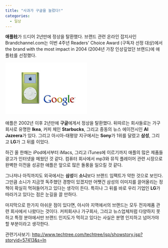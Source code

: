 ```yaml
---
title: "사과가 구글을 눌렀다!"
categories:
  - 일상
---
```


**애플社**가 드디어 2년만에 정상을 탈환했다. 브랜드 관련 온라인 잡지사인 Brandchannel.com는 이번 4주년 Readers' Choice Award (구독자 선정 대상)에서 the brand with the most impact in 2004 (2004년 가장 인상깊었던 브랜드)에 애플社를 선정했다.  

![](/assets/images/posts/2005/01/ek200000000070.jpg)  

애플은 2002년 이후 2년만에 **구글**에게서 정상을 탈환했다. 뒤따르는 회사들로는 가구회사로 유명한 **Ikea**, 커피 체인 **Starbucks**, 그리고 중동의 뉴스 에이전시인 **Al Jazeera**가 있다. 그리고 아시아-태평양 지구에서는 **Sony**가 1위를 달렸고 **삼성**, 그리고 **LG**가 그 뒤를 이었다.  
  
하긴 올 한해는 iPod에서부터 iMacs, 그리고 iTunes에 이르기까지 애플의 많은 제품들 광고가 인터넷을 메웠던 것 같다. 컴퓨터 회사에서 mp3와 뮤직 플레이어 관련 시장으로 완벽한 이전을 성공한 애플은 앞으로 많은 돌풍을 일으킬 것 같다.  
  
그나저나 아직까지도 외국에서는 **삼성**이 **소니**보다 브랜드 임팩트가 약한 것으로 보인다. 그만큼 소니가 지금껏 독주했던 경향이 있겠지만 어쨋건 삼성의 이미지를 끌어올리는 정책이 확실히 먹혀들어가고 있다는 생각이 든다. 특히나 그 뒤를 바로 우리 기업인 **LG**가 따라가고 있다는 점은 눈길을 끌 만하다.  
  
마지막으로 한가지 아쉬운 점이 있다면, 아시아 지역에서의 브랜드는 모두 전자제품 관련 회사에서 나왔다는 것이다. 커피회사나 가구회사, 그리고 뉴스업체처럼 다양하지 못하고 특정 분야에서만 브랜드 인지도가 먹히고 있다는 사실은 분명 인지하고 넘어가야 할 부분이라고 생각한다.  

관련기사보기: <http://www.techtree.com/techtree/jsp/showstory.jsp?storyid=57413&s=ln>
